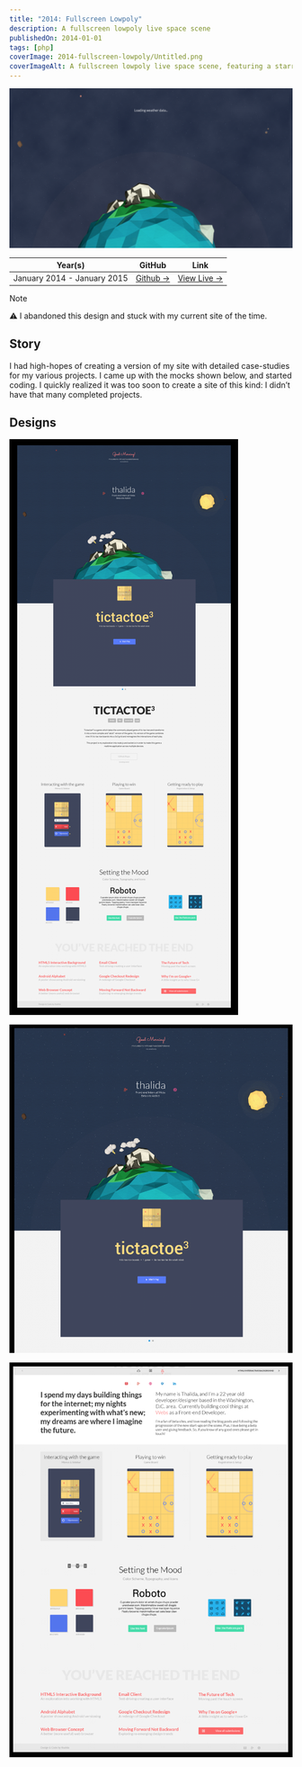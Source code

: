 ```yaml
---
title: "2014: Full­screen Low­poly"
description: A fullscreen lowpoly live space scene
publishedOn: 2014-01-01
tags: [php]
coverImage: 2014-fullscreen-lowpoly/Untitled.png
coverImageAlt: A fullscreen lowpoly live space scene, featuring a starry background and lowpoly planets and asteroids.
---
```


![Untitled](2014-fullscreen-lowpoly/Untitled.png)

| **Year(s)** | **GitHub** | **Link** |
| ----------- | --------- | -------- |
| January 2014 - January 2015 | [Github →](https://github.com/thalida/thalida.com/tree/v-2014) | [View Live →](https://2014.v.thalida.com) |

> [!NOTE]
> ⚠️ I abandoned this design and stuck with my current site of the time.

## Story

I had high-hopes of creating a version of my site with detailed case-studies for my various projects. I came up with the mocks shown below, and started coding. I quickly realized it was too soon to create a site of this kind: I didn’t have that many completed projects.

## Designs

![Untitled](2014-fullscreen-lowpoly/Untitled%201.png)

![Untitled](2014-fullscreen-lowpoly/Untitled%202.png)

![Untitled](2014-fullscreen-lowpoly/Untitled%203.png)

